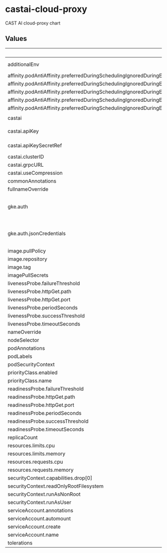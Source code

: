 # castai-cloud-proxy

CAST AI cloud-proxy chart

## Values

| Key | Type | Default | Description |
|-----|------|---------|-------------|
| additionalEnv | object | `{"LOG_LEVEL":"4"}` | Used to set additional environment variables for the cloud-proxy container. |
| affinity.podAntiAffinity.preferredDuringSchedulingIgnoredDuringExecution[0].podAffinityTerm.labelSelector.matchExpressions[0].key | string | `"app.kubernetes.io/name"` |  |
| affinity.podAntiAffinity.preferredDuringSchedulingIgnoredDuringExecution[0].podAffinityTerm.labelSelector.matchExpressions[0].operator | string | `"In"` |  |
| affinity.podAntiAffinity.preferredDuringSchedulingIgnoredDuringExecution[0].podAffinityTerm.labelSelector.matchExpressions[0].values[0] | string | `"castai-cloud-proxy"` |  |
| affinity.podAntiAffinity.preferredDuringSchedulingIgnoredDuringExecution[0].podAffinityTerm.topologyKey | string | `"kubernetes.io/hostname"` |  |
| affinity.podAntiAffinity.preferredDuringSchedulingIgnoredDuringExecution[0].weight | int | `100` |  |
| castai | object | `{"apiKey":"","apiKeySecretRef":"","clusterID":"","grpcURL":"api-grpc.cast.ai:443","useCompression":true}` | CAST AI specific settings |
| castai.apiKey | string | `""` | The CAST AI API key. Either this or apiKeySecretRef must be provided. |
| castai.apiKeySecretRef | string | `""` | Kubernetes Secret reference for the CAST AI API key. Either this or apiKey must be provided. |
| castai.clusterID | string | `""` | The CAST AI cluster ID. |
| castai.grpcURL | string | `"api-grpc.cast.ai:443"` | The CAST AI gRPC URL. |
| castai.useCompression | bool | `true` | Use compression for gRPC communication. |
| commonAnnotations | object | `{}` |  |
| fullnameOverride | string | `""` |  |
| gke.auth | object | `{"jsonCredentials":""}` | Optional: by default metadata server is used. Override this options to choose another authentication method. (https://cloud.google.com/docs/authentication/application-default-credentials). |
| gke.auth.jsonCredentials | string | `""` | JSON credentials to use when authenticating against GCP. You can generate the JSON key using this documentation: https://cloud.google.com/iam/docs/keys-create-delete#creating |
| image.pullPolicy | string | `"IfNotPresent"` |  |
| image.repository | string | `"us-docker.pkg.dev/castai-hub/library/cloud-proxy"` |  |
| image.tag | string | `""` |  |
| imagePullSecrets | list | `[]` |  |
| livenessProbe.failureThreshold | int | `3` |  |
| livenessProbe.httpGet.path | string | `"/livez"` |  |
| livenessProbe.httpGet.port | int | `9091` |  |
| livenessProbe.periodSeconds | int | `10` |  |
| livenessProbe.successThreshold | int | `1` |  |
| livenessProbe.timeoutSeconds | int | `1` |  |
| nameOverride | string | `""` |  |
| nodeSelector | object | `{}` |  |
| podAnnotations | object | `{}` |  |
| podLabels | object | `{}` |  |
| podSecurityContext | object | `{}` |  |
| priorityClass.enabled | bool | `true` |  |
| priorityClass.name | string | `"system-cluster-critical"` |  |
| readinessProbe.failureThreshold | int | `3` |  |
| readinessProbe.httpGet.path | string | `"/readyz"` |  |
| readinessProbe.httpGet.port | int | `9091` |  |
| readinessProbe.periodSeconds | int | `10` |  |
| readinessProbe.successThreshold | int | `1` |  |
| readinessProbe.timeoutSeconds | int | `1` |  |
| replicaCount | int | `2` |  |
| resources.limits.cpu | int | `1` |  |
| resources.limits.memory | string | `"512Mi"` |  |
| resources.requests.cpu | string | `"100m"` |  |
| resources.requests.memory | string | `"128Mi"` |  |
| securityContext.capabilities.drop[0] | string | `"ALL"` |  |
| securityContext.readOnlyRootFilesystem | bool | `true` |  |
| securityContext.runAsNonRoot | bool | `true` |  |
| securityContext.runAsUser | int | `1000` |  |
| serviceAccount.annotations | object | `{}` |  |
| serviceAccount.automount | bool | `true` |  |
| serviceAccount.create | bool | `true` |  |
| serviceAccount.name | string | `""` |  |
| tolerations | list | `[]` |  |
